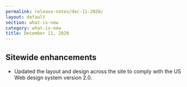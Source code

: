 ```yaml
---
permalink: release-notes/dec-11-2020/
layout: default
section: what-is-new
category: what-is-new
title: December 11, 2020
---
```


## Sitewide enhancements

* Updated the layout and design across the site to comply with the US Web design system version 2.0.

